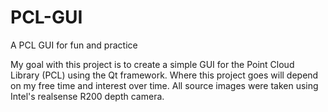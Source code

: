 # PCL-GUI
A PCL GUI for fun and practice

My goal with this project is to create a simple GUI for the Point Cloud Library (PCL) using the Qt framework.
Where this project goes will depend on my free time and interest over time.
All source images were taken using Intel's realsense R200 depth camera.
